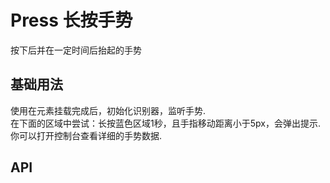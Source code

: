 <script setup>
  const columns = [
    { prop: 'attr', label: '属性' },
    { prop: 'desc', label: '说明' },
    { prop: 'type', label: '类型' },
    { prop: 'defaultValue', label: '默认值' }
  ]
  const data = [
    { attr: 'time', type: 'number', defaultValue: '251(ms)', desc: '识别为长按手势的最短时间' },
    { attr: 'threshold', type: 'number', defaultValue: '9(px)', desc: '识别成功的最大允许位移距离' },
    { attr: 'pointers', type: 'number', defaultValue: '1', desc: '需要识别的输入点数量' }
  ]
</script>

# Press 长按手势

按下后并在一定时间后抬起的手势

## 基础用法

使用在元素挂载完成后，初始化识别器，监听手势.  
在下面的区域中尝试：长按蓝色区域1秒，且手指移动距离小于5px，会弹出提示.  
你可以打开控制台查看详细的手势数据.

<demo src="press/demo-1.vue"></demo>

## API

<attr-table :columns="columns" :data="data"></attr-table>
